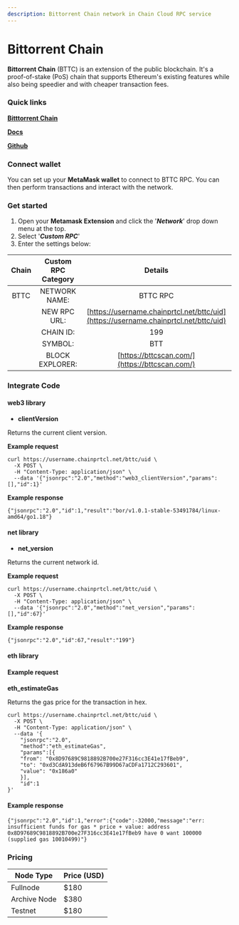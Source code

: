 ```yaml
---
description: Bittorrent Chain network in Chain Cloud RPC service
---
```


# Bittorrent Chain

**Bittorrent Chain** (BTTC) is an extension of the public blockchain. It's a proof-of-stake (PoS) chain that supports Ethereum's existing features while also being speedier and with cheaper transaction fees.

### Quick links[​](https://docs.chain.com/docs/cloud/supported-chains/bittorent-chain/#quick-links) <a href="#quick-links" id="quick-links"></a>

****[**Bitttorrent Chain**](https://bttc.bittorrent.com/)****

****[**Docs**](https://doc.bt.io/v1/doc/)****

****[**Github**](https://github.com/bttcprotocol)****

### Connect wallet[​](https://docs.chain.com/docs/cloud/supported-chains/bittorent-chain/#connect-wallet) <a href="#connect-wallet" id="connect-wallet"></a>

You can set up your **MetaMask wallet** to connect to BTTC RPC. You can then perform transactions and interact with the network.

### Get started[​](https://docs.chain.com/docs/cloud/supported-chains/bittorent-chain/#get-started) <a href="#get-started" id="get-started"></a>

1. Open your **Metamask Extension** and click the '_**Network**_' drop down menu at the top.
2. Select '_**Custom RPC**_'
3. Enter the settings below:

| Chain | Custom RPC Category |                                    Details                                     |
| :---: | :-----------------: | :----------------------------------------------------------------------------: |
| BTTC  |    NETWORK NAME:    |                                    BTTC RPC                                    |
|       |    NEW RPC URL:     | [https://username.chainprtcl.net/bttc/uid](https://username.chainprtcl.net/bttc/uid) |
|       |      CHAIN ID:      |                                      199                                       |
|       |       SYMBOL:       |                                      BTT                                       |
|       |   BLOCK EXPLORER:   |                 [https://bttcscan.com/](https://bttcscan.com/)                 |

### Integrate Code[​](https://docs.chain.com/docs/cloud/supported-chains/bittorent-chain/#gnosis-1) <a href="#gnosis-1" id="gnosis-1"></a>

#### web3 library[​](https://docs.chain.com/docs/cloud/supported-chains/bittorent-chain/#web3-library) <a href="#web3-library" id="web3-library"></a>

* **clientVersion**

Returns the current client version.

**Example request**[**​**](https://docs.chain.com/docs/cloud/supported-chains/bittorent-chain/#example-request)

```
curl https://username.chainprtcl.net/bttc/uid \
  -X POST \
  -H "Content-Type: application/json" \
  --data '{"jsonrpc":"2.0","method":"web3_clientVersion","params":[],"id":1}'
```

**Example response**[**​**](https://docs.chain.com/docs/cloud/supported-chains/bittorent-chain/#example-response)

```
{"jsonrpc":"2.0","id":1,"result":"bor/v1.0.1-stable-53491784/linux-amd64/go1.18"}
```

#### net library[​](https://docs.chain.com/docs/cloud/supported-chains/bittorent-chain/#net-library) <a href="#net-library" id="net-library"></a>

* **net\_version**

Returns the current network id.

**Example request**[**​**](https://docs.chain.com/docs/cloud/supported-chains/bittorent-chain/#example-request-1)

```
curl https://username.chainprtcl.net/bttc/uid \
  -X POST \
  -H "Content-Type: application/json" \
  --data '{"jsonrpc":"2.0","method":"net_version","params":[],"id":67}'
```

**Example response**[**​**](https://docs.chain.com/docs/cloud/supported-chains/bittorent-chain/#example-response-1)

```
{"jsonrpc":"2.0","id":67,"result":"199"}
```

#### eth library[​](https://docs.chain.com/docs/cloud/supported-chains/bittorent-chain/#eth-library) <a href="#eth-library" id="eth-library"></a>

#### Example request[​](https://docs.chain.com/docs/cloud/supported-chains/bittorent-chain/#example-request-2) <a href="#example-request-2" id="example-request-2"></a>

**eth\_estimateGas**

Returns the gas price for the transaction in hex.

```
curl https://username.chainprtcl.net/bttc/uid \
  -X POST \
  -H "Content-Type: application/json" \
  --data '{
    "jsonrpc":"2.0",
    "method":"eth_estimateGas",
    "params":[{
    "from": "0x8D97689C9818892B700e27F316cc3E41e17fBeb9",
    "to": "0xd3CdA913deB6f67967B99D67aCDFa1712C293601",
    "value": "0x186a0"
    }],
    "id":1
}'
```

#### Example response[​](https://docs.chain.com/docs/cloud/supported-chains/bittorent-chain/#example-response-2) <a href="#example-response-2" id="example-response-2"></a>

```
{"jsonrpc":"2.0","id":1,"error":{"code":-32000,"message":"err: insufficient funds for gas * price + value: address 0x8D97689C9818892B700e27F316cc3E41e17fBeb9 have 0 want 100000 (supplied gas 10010499)"}
```

### Pricing[​](https://docs.chain.com/docs/cloud/supported-chains/bittorent-chain/#pricing) <a href="#pricing" id="pricing"></a>

| Node Type             | Price (USD)          |
| --------------------- | ---------------------|
| Fullnode              | $180                 |
| Archive Node          | $380                 |
| Testnet               | $180                 |
